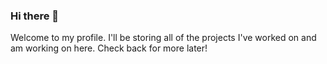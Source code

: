 ### Hi there 👋

Welcome to my profile. I'll be storing all of the projects I've worked on and am working on here. Check back for more later!
